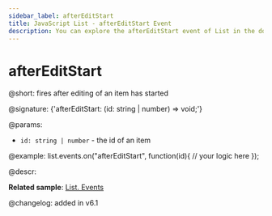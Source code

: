 ```yaml
---
sidebar_label: afterEditStart
title: JavaScript List - afterEditStart Event 
description: You can explore the afterEditStart event of List in the documentation of the DHTMLX JavaScript UI library. Browse developer guides and API reference, try out code examples and live demos, and download a free 30-day evaluation version of DHTMLX Suite.
---
```


# afterEditStart

@short: fires after editing of an item has started

@signature: {'afterEditStart: (id: string | number) => void;'}

@params:
- `id: string | number` - the id of an item

@example:
list.events.on("afterEditStart", function(id){
    // your logic here
});

@descr:

**Related sample**: [List. Events](https://snippet.dhtmlx.com/iwt1yd61)

@changelog: added in v6.1
